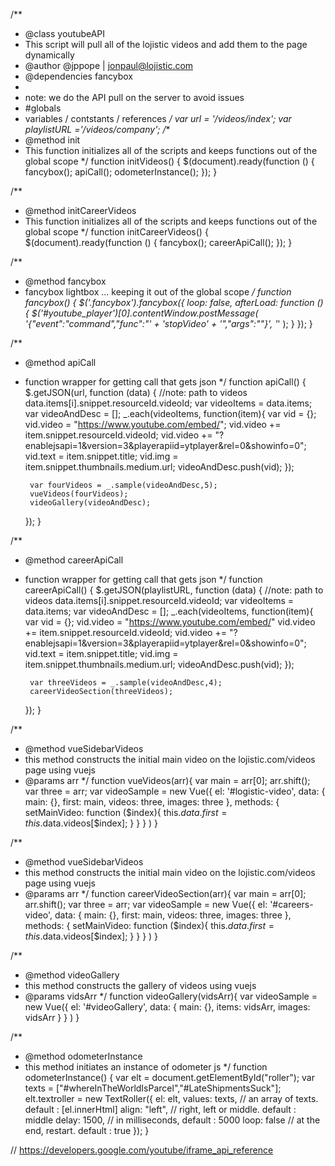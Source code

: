 /**
 * @class youtubeAPI
 *  This script will pull all of the lojistic videos and add them to the page dynamically
 *  @author @jppope | jonpaul@lojistic.com
 *  @dependencies fancybox
 *
 *  note: we do the API pull on the server to avoid issues
 *  #globals
 *  variables / contstants / references
 */
var url = '/videos/index';
var playlistURL ='/videos/company';
/**
 * @method init
 * This function initializes all of the scripts and keeps functions out of the global scope
 */
function initVideos() {
    $(document).ready(function () {
        fancybox();
        apiCall();
        odometerInstance();
    });
}

/**
 * @method initCareerVideos
 * This function initializes all of the scripts and keeps functions out of the global scope
 */
function initCareerVideos() {
    $(document).ready(function () {
        fancybox();
        careerApiCall();
    });
}

/**
 * @method fancybox
 * fancybox lightbox ... keeping it out of the global scope
 */
function fancybox() {
    $('.fancybox').fancybox({
        loop: false,
        afterLoad: function () {
            $('#youtube_player')[0].contentWindow.postMessage(
                '{"event":"command","func":"' + 'stopVideo' + '","args":""}', '*'
            );
        }
    });
}

/**
 * @method apiCall
 * function wrapper for getting call that gets json
 */
function apiCall() {
    $.getJSON(url, function (data) {
        //note: path to videos data.items[i].snippet.resourceId.videoId;
        var videoItems = data.items;
        var videoAndDesc = [];
        _.each(videoItems, function(item){
            var vid =  {};
            vid.video = "https://www.youtube.com/embed/";
            vid.video += item.snippet.resourceId.videoId;
            vid.video += "?enablejsapi=1&version=3&playerapiid=ytplayer&rel=0&showinfo=0";
            vid.text = item.snippet.title;
            vid.img = item.snippet.thumbnails.medium.url;
            videoAndDesc.push(vid);
        });

        var fourVideos = _.sample(videoAndDesc,5);
        vueVideos(fourVideos);
        videoGallery(videoAndDesc);
    });
}

/**
 * @method careerApiCall
 * function wrapper for getting call that gets json
 */
function careerApiCall() {
    $.getJSON(playlistURL, function (data) {
        //note: path to videos data.items[i].snippet.resourceId.videoId;
        var videoItems = data.items;
        var videoAndDesc = [];
        _.each(videoItems, function(item){
            var vid =  {};
            vid.video = "https://www.youtube.com/embed/"
            vid.video += item.snippet.resourceId.videoId;
            vid.video += "?enablejsapi=1&version=3&playerapiid=ytplayer&rel=0&showinfo=0";
            vid.text = item.snippet.title;
            vid.img = item.snippet.thumbnails.medium.url;
            videoAndDesc.push(vid);
        });

        var threeVideos = _.sample(videoAndDesc,4);
        careerVideoSection(threeVideos);
    });
}

/**
 * @method vueSidebarVideos
 * this method constructs the initial main video on the lojistic.com/videos page using vuejs
 * @params arr
 */
function vueVideos(arr){
    var main = arr[0];
    arr.shift();
    var three = arr;
    var videoSample = new Vue({
        el: '#logistic-video',
        data: {
            main: {},
            first: main,
            videos: three,
            images: three
        },
        methods: {
            setMainVideo: function ($index){
                this.$data.first = this.$data.videos[$index];
                }
            }
        }
    )
}

/**
 * @method vueSidebarVideos
 * this method constructs the initial main video on the lojistic.com/videos page using vuejs
 * @params arr
 */
function careerVideoSection(arr){
    var main = arr[0];
    arr.shift();
    var three = arr;
    var videoSample = new Vue({
            el: '#careers-video',
            data: {
                main: {},
                first: main,
                videos: three,
                images: three
            },
            methods: {
                setMainVideo: function ($index){
                    this.$data.first = this.$data.videos[$index];
                }
            }
        }
    )
}

/**
 * @method videoGallery
 * this method constructs the gallery of videos using vuejs
 * @params vidsArr
 */
function videoGallery(vidsArr){
    var videoSample = new Vue({
            el: '#videoGallery',
            data: {
                main: {},
                items: vidsArr,
                images: vidsArr
            }
        }
    )
}

/**
 *  @method odometerInstance
 *  this method initiates an instance of odometer js
 */
function odometerInstance() {
    var elt = document.getElementById("roller");
    var texts = ["#whereInTheWorldIsParcel","#LateShipmentsSuck"];
    elt.textroller  = new TextRoller({
        el: elt,
        values: texts,    // an array of texts.     default : [el.innerHtml]
        align: "left",    // right, left or middle. default : middle
        delay: 1500,      // in milliseconds,       default : 5000
        loop: false       // at the end, restart.   default : true
    });
}


// https://developers.google.com/youtube/iframe_api_reference










